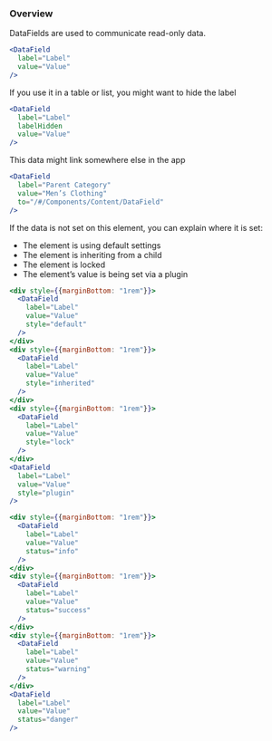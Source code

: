 ### Overview

DataFields are used to communicate read-only data. 

```jsx
<DataField
  label="Label"
  value="Value"
/>
```

If you use it in a table or list, you might want to hide the label

```jsx
<DataField
  label="Label"
  labelHidden
  value="Value"
/>
```

This data might link somewhere else in the app

```jsx
<DataField
  label="Parent Category"
  value="Men’s Clothing"
  to="/#/Components/Content/DataField"
/>
```

If the data is not set on this element, you can explain where it is set:
- The element is using default settings
- The element is inheriting from a child
- The element is locked
- The element’s value is being set via a plugin

```jsx
<div style={{marginBottom: "1rem"}}>
  <DataField
    label="Label"
    value="Value"
    style="default"
  />
</div>
<div style={{marginBottom: "1rem"}}>
  <DataField
    label="Label"
    value="Value"
    style="inherited"
  />
</div>
<div style={{marginBottom: "1rem"}}>
  <DataField
    label="Label"
    value="Value"
    style="lock"
  />
</div>
<DataField
  label="Label"
  value="Value"
  style="plugin"
/>
```

```jsx
<div style={{marginBottom: "1rem"}}>
  <DataField
    label="Label"
    value="Value"
    status="info"
  />
</div>
<div style={{marginBottom: "1rem"}}>
  <DataField
    label="Label"
    value="Value"
    status="success"
  />
</div>
<div style={{marginBottom: "1rem"}}>
  <DataField
    label="Label"
    value="Value"
    status="warning"
  />
</div>
<DataField
  label="Label"
  value="Value"
  status="danger"
/>
```